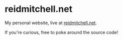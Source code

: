 # reidmitchell.net

My personal website, live at [reidmitchell.net](http://reidmitchell.net).

If you're curious, free to poke around the source code!
